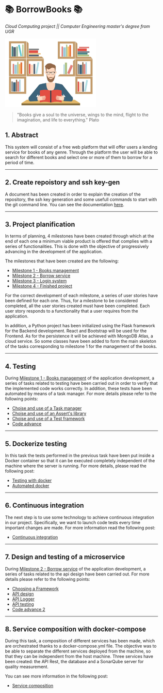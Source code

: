 # 📚 BorrowBooks 📚

*Cloud Computing project || Computer Engineering master's degree from UGR*

<img src="https://github.com/LuGuDu/BorrowBooks/blob/LuGuDu-milestone0/docs/resources/borrowbooks.jpg" alt="Borrow a book" style="width:300px;"/>

> "Books give a soul to the universe, wings to the mind, flight to the imagination, and life to everything." Plato

## 1. Abstract

This system will consist of a free web platform that will offer users a lending service for books of any genre. Through the platform the user will be able to search for different books and select one or more of them to borrow for a period of time.

***

## 2. Create repoistory and ssh key-gen

A document has been created in order to explain the creation of the repository, the ssh key generation and some usefull commands to start with the git command line. You can see the documentation [here](https://github.com/LuGuDu/BorrowBooks/blob/LuGuDu-milestone0/docs/milestone0.md).

***

## 3. Project planification

In terms of planning, 4 milestones have been created through which at the end of each one a minimum viable product is offered that complies with a series of functionalities. This is done with the objective of progressively advancing in the development of the application.

The milestones that have been created are the following:

 - [Milestone 1 - Books management](https://github.com/LuGuDu/BorrowBooks/milestone/2)
 - [Milestone 2 - Borrow service](https://github.com/LuGuDu/BorrowBooks/milestone/3)
 - [Milestone 3 - Login system](https://github.com/LuGuDu/BorrowBooks/milestone/4)
 - [Milestone 4 - Finished project](https://github.com/LuGuDu/BorrowBooks/milestone/5)

For the correct development of each milestone, a series of user stories have been defined for each one. Thus, for a milestone to be considered completed, all the user stories created must have been completed. Each user story responds to a functionality that a user requires from the application.

In addition, a Python project has been initialized using the Flask framework for the Backend development. React and Bootstrap will be used for the Frontend. As for the persistence it will be achieved with MongoDB Atlas, a cloud service. So some classes have been added to form the main skeleton of the tasks corresponding to milestone 1 for the management of the books.

***

## 4. Testing

During [Milestone 1 - Books management](https://github.com/LuGuDu/BorrowBooks/milestone/2) of the application development, a series of tasks related to testing have been carried out in order to verify that the implemented code works correctly. In addition, these tests have been automated by means of a task manager. For more details please refer to the following points:
 - [Choise and  use of a Task manager](https://github.com/LuGuDu/BorrowBooks/blob/LuGuDu-milestone1/docs/task_manager.md)
 - [Choise and use of an Assert's library](https://github.com/LuGuDu/BorrowBooks/blob/LuGuDu-milestone1/docs/assert_library.md)
 - [Choise and use of a Test framework](https://github.com/LuGuDu/BorrowBooks/blob/LuGuDu-milestone1/docs/test_framework.md)
 - [Code advance](https://github.com/LuGuDu/BorrowBooks/blob/LuGuDu-milestone1/docs/code_advance.md)

***

## 5. Dockerize testing

In this task the tests performed in the previous task have been put inside a Docker container so that it can be executed completely independent of the machine where the server is running. For more details, please read the following post:
 - [Testing with docker](https://github.com/LuGuDu/BorrowBooks/blob/LuGuDu-milestone1/docs/test_docker.md)
 - [Automated docker](https://github.com/LuGuDu/BorrowBooks/blob/LuGuDu-milestone1/docs/automated_docker.md)


***

## 6. Continuous integration

The next step is to use some technology to achieve continuous integration in our project. Specifically, we want to launch code tests every time important changes are made. For more information read the following post:
 - [Continuous integration](https://github.com/LuGuDu/BorrowBooks/blob/LuGuDu-milestone1/docs/continuous_integration.md)

 ***

## 7. Design and testing of a microservice

During [Milestone 2 - Borrow service](https://github.com/LuGuDu/BorrowBooks/milestone/3) of the application development, a series of tasks related to the api design have been carried out. For more details please refer to the following points:
 - [Choosing a Framework](https://github.com/LuGuDu/BorrowBooks/blob/LuGuDu-milestone2/docs/api_framework.md)
 - [API design](https://github.com/LuGuDu/BorrowBooks/blob/LuGuDu-milestone2/docs/api_design.md)
 - [API Logger](https://github.com/LuGuDu/BorrowBooks/blob/LuGuDu-milestone2/docs/api_logger.md)
 - [API testing](https://github.com/LuGuDu/BorrowBooks/blob/LuGuDu-milestone2/docs/api_testing.md)
 - [Code advance 2](https://github.com/LuGuDu/BorrowBooks/blob/LuGuDu-milestone2/docs/code_advance2.md)

  ***

## 8. Service composition with docker-compose

During this task, a composition of different services has been made, which are orchestrated thanks to a docker-compose.yml file. The objective was to be able to separate the different services deployed from the machine, so that they can be independent from the host machine. Three services have been created: the API Rest, the database and a SonarQube server for quality measurement.

You can see more information in the following post:

 - [Service composition](https://github.com/LuGuDu/BorrowBooks/blob/LuGuDu-milestone2/docs/service_composition.md)